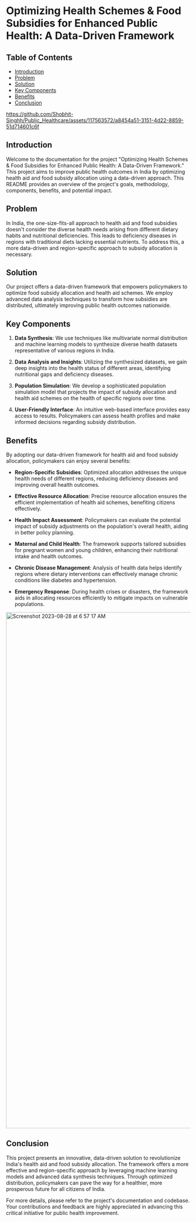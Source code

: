 # Optimizing Health Schemes & Food Subsidies for Enhanced Public Health: A Data-Driven Framework

## Table of Contents

- [Introduction](#introduction)
- [Problem](#problem)
- [Solution](#solution)
- [Key Components](#key-components)
- [Benefits](#benefits)
- [Conclusion](#conclusion)


https://github.com/Shobhit-Singhh/Public_Healthcare/assets/117563572/a8454a51-3151-4d22-8859-51d714601c6f


## Introduction

Welcome to the documentation for the project "Optimizing Health Schemes & Food Subsidies for Enhanced Public Health: A Data-Driven Framework." This project aims to improve public health outcomes in India by optimizing health aid and food subsidy allocation using a data-driven approach. This README provides an overview of the project's goals, methodology, components, benefits, and potential impact.

## Problem

In India, the one-size-fits-all approach to health aid and food subsidies doesn't consider the diverse health needs arising from different dietary habits and nutritional deficiencies. This leads to deficiency diseases in regions with traditional diets lacking essential nutrients. To address this, a more data-driven and region-specific approach to subsidy allocation is necessary.

## Solution

Our project offers a data-driven framework that empowers policymakers to optimize food subsidy allocation and health aid schemes. We employ advanced data analysis techniques to transform how subsidies are distributed, ultimately improving public health outcomes nationwide.

## Key Components

1. **Data Synthesis**: We use techniques like multivariate normal distribution and machine learning models to synthesize diverse health datasets representative of various regions in India.

2. **Data Analysis and Insights**: Utilizing the synthesized datasets, we gain deep insights into the health status of different areas, identifying nutritional gaps and deficiency diseases.

3. **Population Simulation**: We develop a sophisticated population simulation model that projects the impact of subsidy allocation and health aid schemes on the health of specific regions over time.

4. **User-Friendly Interface**: An intuitive web-based interface provides easy access to results. Policymakers can assess health profiles and make informed decisions regarding subsidy distribution.

## Benefits

By adopting our data-driven framework for health aid and food subsidy allocation, policymakers can enjoy several benefits:

- **Region-Specific Subsidies**: Optimized allocation addresses the unique health needs of different regions, reducing deficiency diseases and improving overall health outcomes.

- **Effective Resource Allocation**: Precise resource allocation ensures the efficient implementation of health aid schemes, benefiting citizens effectively.

- **Health Impact Assessment**: Policymakers can evaluate the potential impact of subsidy adjustments on the population's overall health, aiding in better policy planning.

- **Maternal and Child Health**: The framework supports tailored subsidies for pregnant women and young children, enhancing their nutritional intake and health outcomes.

- **Chronic Disease Management**: Analysis of health data helps identify regions where dietary interventions can effectively manage chronic conditions like diabetes and hypertension.

- **Emergency Response**: During health crises or disasters, the framework aids in allocating resources efficiently to mitigate impacts on vulnerable populations.

<img width="1406" alt="Screenshot 2023-08-28 at 6 57 17 AM" src="https://github.com/Shobhit-Singhh/Public_Healthcare/assets/117563572/7ece8844-256b-4067-afa1-5c1b00c519cc">


## Conclusion

This project presents an innovative, data-driven solution to revolutionize India's health aid and food subsidy allocation. The framework offers a more effective and region-specific approach by leveraging machine learning models and advanced data synthesis techniques. Through optimized distribution, policymakers can pave the way for a healthier, more prosperous future for all citizens of India.

For more details, please refer to the project's documentation and codebase. Your contributions and feedback are highly appreciated in advancing this critical initiative for public health improvement.
